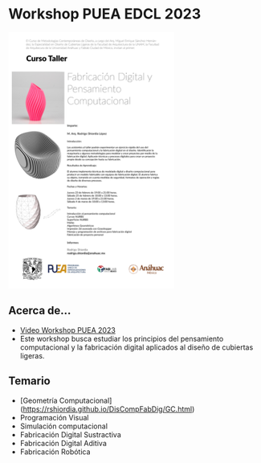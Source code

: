# Workshop PUEA EDCL 2023
<img src="images/flyer.JPG" width="330" height= "510">

## Acerca de...
* [Video Workshop PUEA 2023](https://redanahuac.zoom.us/j/9185848859)
* Este workshop busca estudiar los principios del pensamiento computacional y la fabricación digital aplicados al diseño de cubiertas ligeras.

## Temario

* [Geometría Computacional] (https://rshiordia.github.io/DisCompFabDig/GC.html)
* Programación Visual
* Simulación computacional
* Fabricación Digital Sustractiva
* Fabricación Digital Aditiva
* Fabricación Robótica
